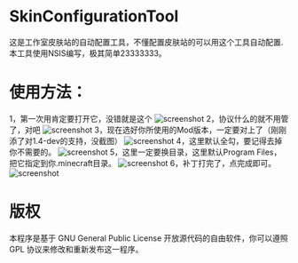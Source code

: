 # SkinConfigurationTool
这是工作室皮肤站的自动配置工具，不懂配置皮肤站的可以用这个工具自动配置.
本工具使用NSIS编写，极其简单23333333。
# 使用方法：
1，第一次用肯定要打开它，没错就是这个
![screenshot](https://dhsskin-deathhorizon.rhcloud.com/skin/screenshot/1.png)
2，协议什么的就不用管了，对吧
![screenshot](https://dhsskin-deathhorizon.rhcloud.com/skin/screenshot/2.png)
3，现在选好你所使用的Mod版本，一定要对上了（刚刚添了对1.4-dev的支持，没截图）
![screenshot](https://dhsskin-deathhorizon.rhcloud.com/skin/screenshot/3.png)
4，这里默认全勾，要记得去掉你不需要的。
![screenshot](https://dhsskin-deathhorizon.rhcloud.com/skin/screenshot/4.png)
5，这里一定要换目录，这里默认Program Files，把它指定到你.minecraft目录。
![screenshot](https://dhsskin-deathhorizon.rhcloud.com/skin/screenshot/5.png)
6，补丁打完了，点完成即可。
![screenshot](https://dhsskin-deathhorizon.rhcloud.com/skin/screenshot/6.png)

# 版权
本程序是基于 GNU General Public License 开放源代码的自由软件，你可以遵照 GPL 协议来修改和重新发布这一程序。
